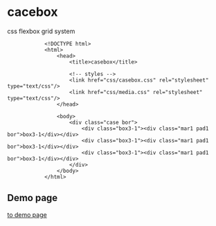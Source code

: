 # cacebox
css flexbox grid system

				<!DOCTYPE html>
				<html>
					<head>
						<title>casebox</title>

						<!-- styles -->
						<link href="css/casebox.css" rel="stylesheet" type="text/css"/>
						<link href="css/media.css" rel="stylesheet" type="text/css"/>
					</head>

					<body>
						<div class="case bor">
							<div class="box3-1"><div class="mar1 pad1 bor">box3-1</div></div>
							<div class="box3-1"><div class="mar1 pad1 bor">box3-1</div></div>
							<div class="box3-1"><div class="mar1 pad1 bor">box3-1</div></div>
						</div>
					</body>
				</html>

## Demo page
[to demo page](http://kohx.github.io/casebox/)
